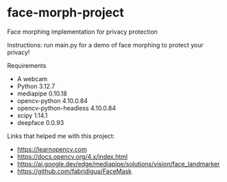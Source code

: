 # face-morph-project

Face morphing implementation for privacy protection

Instructions:
run main.py for a demo of face morphing to protect your privacy!

Requirements
- A webcam
- Python 3.12.7
- mediapipe 0.10.18
- opencv-python 4.10.0.84
- opencv-python-headless 4.10.0.84
- scipy 1.14.1
- deepface 0.0.93

Links that helped me with this project:
- https://learnopencv.com
- https://docs.opencv.org/4.x/index.html
- https://ai.google.dev/edge/mediapipe/solutions/vision/face_landmarker
- https://github.com/fabridigua/FaceMask
